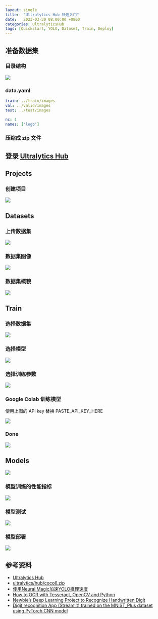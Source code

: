 ```yaml
---
layout: single
title:  "Ultralytics Hub 快速入门"
date:   2023-03-30 08:00:00 +0800
categories: UltralyticsHub
tags: [Quickstart, YOLO, Dataset, Train, Deploy]
---
```


## 准备数据集
### 目录结构
![](/images/2023/ultralytics-hub/dataset-dir.jpg)

### data.yaml
```yaml
train: ../train/images
val: ../valid/images
test: ../test/images

nc: 1
names: ['logo']
```

### 压缩成 zip 文件

## 登录 [Ultralytics Hub](https://hub.ultralytics.com)

## Projects
### 创建项目
![](/images/2023/ultralytics-hub/projects-create.jpg)

## Datasets
### 上传数据集
![](/images/2023/ultralytics-hub/datasets-upload.jpg)

### 数据集图像
![](/images/2023/ultralytics-hub/datasets-images.jpg)

### 数据集概貌
![](/images/2023/ultralytics-hub/datasets-overview.jpg)

## Train
### 选择数据集
![](/images/2023/ultralytics-hub/train1.jpg)

### 选择模型
![](/images/2023/ultralytics-hub/train2.jpg)

### 选择训练参数
![](/images/2023/ultralytics-hub/train3.jpg)

### Google Colab 训练模型
使用上图的 API key 替换 PASTE_API_KEY_HERE

![](/images/2023/ultralytics-hub/train4.jpg)

### Done
![](/images/2023/ultralytics-hub/train5.jpg)

## Models
![](/images/2023/ultralytics-hub/models.jpg)

### 模型训练的性能指标
![](/images/2023/ultralytics-hub/models-train.jpg)

### 模型测试
![](/images/2023/ultralytics-hub/models-preview.jpg)

### 模型部署
![](/images/2023/ultralytics-hub/models-deploy.jpg)

## 参考资料
* [Ultralytics Hub](https://hub.ultralytics.com)
* [ultralytics/hub/coco6.zip](https://github.com/ultralytics/hub/blob/master/coco6.zip)
* [使用Neural Magic加速YOLO推理速度](https://chtseng.wordpress.com/2022/12/15/使用neural-magic加速yolo推理速度/)
* [How to OCR with Tesseract, OpenCV and Python](https://nanonets.com/blog/ocr-with-tesseract/)
* [Newbie’s Deep Learning Project to Recognize Handwritten Digit](https://www.analyticsvidhya.com/blog/2021/11/newbies-deep-learning-project-to-recognize-handwritten-digit/)
* [Digit recognition App (Streamlit) trained on the MNIST_Plus dataset using PyTorch CNN model](https://www.bragitoff.com/2022/01/digit-recognition-app-streamlit-trained-on-the-mnist_plus-dataset-using-pytorch-cnn-model/)
